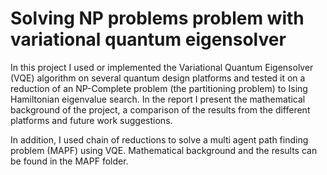 # Solving NP problems problem with variational quantum eigensolver
In this project I used or implemented the Variational Quantum Eigensolver (VQE) algorithm on several quantum design platforms and tested it on a reduction of an NP-Complete problem (the partitioning problem) to Ising Hamiltonian eigenvalue search. In the report I present the mathematical background of the project, a comparison of the results from the different platforms and future work suggestions. 

In addition, I used chain of reductions to solve a multi agent path finding problem (MAPF) using VQE. Mathematical background and the results can be found in the MAPF folder.
